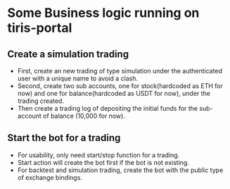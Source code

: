# Some Business logic running on tiris-portal

## Create a simulation trading
- First, create an new trading of type simulation under the authenticated user with a unique name to avoid a clash.
- Second, create two sub accounts, one for stock(hardcoded as ETH for now) and one for balance(hardcoded as USDT for now), under the trading created.
- Then create a trading log of depositing the initial funds for the sub-account of balance (10,000 for now).

## Start the bot for a trading
- For usability, only need start/stop function for a trading.
- Start action will create the bot first if the bot is not existing.
- For backtest and simulation trading, create the bot with the public type of exchange bindings.